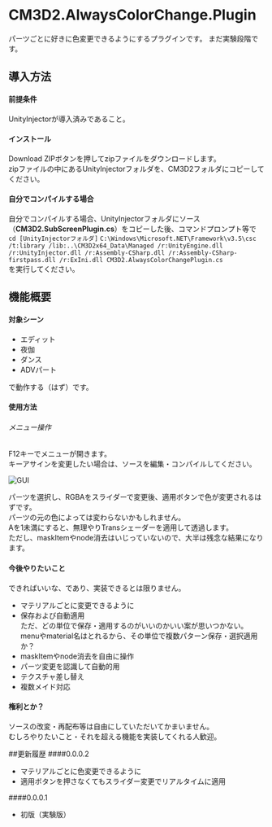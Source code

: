 ﻿# CM3D2.AlwaysColorChange.Plugin
パーツごとに好きに色変更できるようにするプラグインです。
まだ実験段階です。

## 導入方法
#### 前提条件  
UnityInjectorが導入済みであること。

#### インストール  
Download ZIPボタンを押してzipファイルをダウンロードします。  
zipファイルの中にあるUnityInjectorフォルダを、CM3D2フォルダにコピーしてください。

#### 自分でコンパイルする場合  
自分でコンパイルする場合、UnityInjectorフォルダにソース（**CM3D2.SubScreenPlugin.cs**）をコピーした後、コマンドプロンプト等で  
`cd [UnityInjectorフォルダ]`
`C:\Windows\Microsoft.NET\Framework\v3.5\csc /t:library /lib:..\CM3D2x64_Data\Managed /r:UnityEngine.dll /r:UnityInjector.dll /r:Assembly-CSharp.dll /r:Assembly-CSharp-firstpass.dll /r:ExIni.dll CM3D2.AlwaysColorChangePlugin.cs`  
を実行してください。

## 機能概要
#### 対象シーン
* エディット
* 夜伽
* ダンス
* ADVパート

で動作する（はず）です。

#### 使用方法
###### メニュー操作
F12キーでメニューが開きます。  
キーアサインを変更したい場合は、ソースを編集・コンパイルしてください。  

![GUI](http://i.imgur.com/pdIhNIs.jpg  "GUI")

パーツを選択し、RGBAをスライダーで変更後、適用ボタンで色が変更されるはずです。  
パーツの元の色によっては変わらないかもしれません。  
Aを1未満にすると、無理やりTransシェーダーを適用して透過します。  
ただし、maskItemやnode消去はいじっていないので、大半は残念な結果になります。  

#### 今後やりたいこと  
できればいいな、であり、実装できるとは限りません。
* マテリアルごとに変更できるように
* 保存および自動適用  
  ただ、どの単位で保存・適用するのがいいのかいい案が思いつかない。  
  menuやmaterial名はとれるから、その単位で複数パターン保存・選択適用か？
* maskItemやnode消去を自由に操作
* パーツ変更を認識して自動的用
* テクスチャ差し替え
* 複数メイド対応

#### 権利とか？
ソースの改変・再配布等は自由にしていただいてかまいません。  
むしろやりたいこと・それを超える機能を実装してくれる人歓迎。

##更新履歴
####0.0.0.2
* マテリアルごとに色変更できるように
* 適用ボタンを押さなくてもスライダー変更でリアルタイムに適用

####0.0.0.1
* 初版（実験版）

